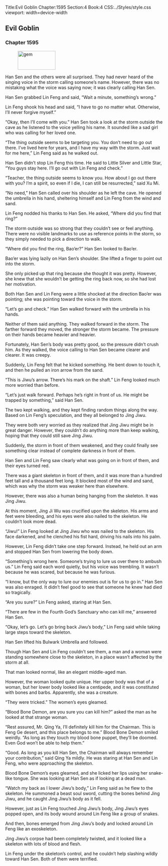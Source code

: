 Title:Evil Goblin 
Chapter:1595 
Section:4 
Book:4 
CSS:../Styles/style.css 
viewport: width=device-width
  
## Evil Goblin
### Chapter 1595
  
<figure>
	<img src="../Images/gem.gif" alt="gem" id="gem" width="120" height="60" />
</figure>
  

  
Han Sen and the others were all surprised. They had never heard of the singing voice in the storm calling someone’s name. However, there was no mistaking what the voice was saying now; it was clearly calling Han Sen.

Han Sen grabbed Lin Feng and said, “Wait a minute, something’s wrong.”

Lin Feng shook his head and said, “I have to go no matter what. Otherwise, I’ll never forgive myself.”

“Okay, then I’ll come with you.” Han Sen took a look at the storm outside the cave as he listened to the voice yelling his name. It sounded like a sad girl who was calling for her loved one.

“The thing outside seems to be targeting you. You don’t need to go out there. I’ve lived here for years, and I have my way with the storm. Just wait for me here,” Lin Feng said as he walked out.

Han Sen didn’t stop Lin Feng this time. He said to Little Silver and Little Star, “You guys stay here. I’ll go out with Lin Feng and check.”

“Teacher, the thing outside seems to know you. How about I go out there with you? I’m a spirit, so even if I die, I can still be resurrected,” said Xu Mi.

“No need,” Han Sen called over his shoulder as he left the cave. He opened the umbrella in his hand, sheltering himself and Lin Feng from the wind and sand.

Lin Feng nodded his thanks to Han Sen. He asked, “Where did you find that ring?”

The storm outside was so strong that they couldn’t see or feel anything. There were no visible landmarks to use as reference points in the storm, so they simply needed to pick a direction to walk.

“Where did you find the ring, Bao’er?” Han Sen looked to Bao’er.

Bao’er was lying lazily on Han Sen’s shoulder. She lifted a finger to point out into the storm.

She only picked up that ring because she thought it was pretty. However, she knew that she wouldn’t be getting the ring back now, so she had lost her motivation.

Both Han Sen and Lin Feng were a little shocked at the direction Bao’er was pointing; she was pointing toward the voice in the storm.

“Let’s go and check.” Han Sen walked forward with the umbrella in his hands.

Neither of them said anything. They walked forward in the storm. The farther forward they moved, the stronger the storm became. The pressure on their hands became heavier and heavier.

Fortunately, Han Sen’s body was pretty good, so the pressure didn’t crush him. As they walked, the voice calling to Han Sen became clearer and clearer. It was creepy.

Suddenly, Lin Feng felt that he kicked something. He bent down to touch it, and then he pulled an iron arrow from the sand.

“This is Jiwu’s arrow. There’s his mark on the shaft.” Lin Feng looked much more worried than before.

“Let’s just walk forward. Perhaps he’s right in front of us. He might be trapped by something,” said Han Sen.

The two kept walking, and they kept finding random things along the way. Based on Lin Feng’s speculation, and they all belonged to Jing Jiwu.

They were both very worried as they realized that Jing Jiwu might be in great danger. However, they couldn’t do anything more than keep walking, hoping that they could still save Jing Jiwu.

Suddenly, the storm in front of them weakened, and they could finally see something clear instead of complete darkness in front of them.

Han Sen and Lin Feng saw clearly what was going on in front of them, and their eyes turned red.

There was a giant skeleton in front of them, and it was more than a hundred feet tall and a thousand feet long. It blocked most of the wind and sand, which was why the storm was weaker here than elsewhere.

However, there was also a human being hanging from the skeleton. It was Jing Jiwu.

At this moment, Jing Ji Wu was crucified upon the skeleton. His arms and feet were bleeding, and his eyes were also nailed to the skeleton. He couldn’t look more dead.

“Jiwu!” Lin Feng looked at Jing Jiwu who was nailed to the skeleton. His face darkened, and he clenched his fist hard, driving his nails into his palm.

However, Lin Feng didn’t take one step forward. Instead, he held out an arm and stopped Han Sen from lowering the body down.

“Something’s wrong here. Someone’s trying to lure us over there to ambush us.” Lin Feng said each word quietly, but his voice was trembling. It wasn’t because he was scared, but because he was furious.

“I know, but the only way to lure our enemies out is for us to go in.” Han Sen was also enraged. It didn’t feel good to see that someone he knew had died so tragically.

“Are you sure?” Lin Feng asked, staring at Han Sen.

“There are few in the Fourth God’s Sanctuary who can kill me,” answered Han Sen.

“Okay, let’s go. Let’s go bring back Jiwu’s body,” Lin Feng said while taking large steps toward the skeleton.

Han Sen lifted his Bulwark Umbrella and followed.

Though Han Sen and Lin Feng couldn’t see them, a man and a woman were standing somewhere close to the skeleton, in a place wasn’t affected by the storm at all.

That man looked normal, like an elegant middle-aged man.

However, the woman looked quite unique. Her upper body was that of a woman, but her lower body looked like a centipede, and it was constituted with bones and barbs. Apparently, she was a creature.

“They were tricked.” The women’s eyes gleamed.

“Blood Bone Demon, are you sure you can kill him?” asked the man as he looked at that strange woman.

“Rest assured, Mr. Qing Ya, I’ll definitely kill him for the Chairman. This is Feng Ge desert, and this place belongs to me.” Blood Bone Demon smiled weirdly. “As long as they touch my blood bone puppet, they’ll be doomed. Even God won’t be able to help them.”

“Good. As long as you kill Han Sen, the Chairman will always remember your contribution,” said Qing Ya mildly. He was staring at Han Sen and Lin Feng, who were approaching the skeleton.

Blood Bone Demon’s eyes gleamed, and she licked her lips using her snake-like tongue. She was looking at Han Sen as if looking at a dead man.

“Watch my back as I lower Jiwu’s body,” Lin Feng said as he flew to the skeleton. He summoned a beast soul sword, cutting the bones behind Jing Jiwu, and he caught Jing Jiwu’s body as it fell.

However, just as Lin Feng touched Jing Jiwu’s body, Jing Jiwu’s eyes popped open, and its body wound around Lin Feng like a group of snakes.

And then, bones emerged from Jing Jiwu’s body and locked around Lin Feng like an exoskeleton.

Jing Jiwu’s corpse had been completely twisted, and it looked like a skeleton with lots of blood and flesh.

Lin Feng under the skeleton’s control, and he couldn’t help slashing wildly toward Han Sen. Both of them were terrified.